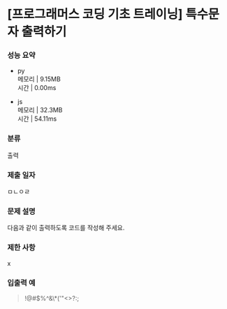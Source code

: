 # [프로그래머스 코딩 기초 트레이닝] 특수문자 출력하기

### 성능 요약

- py  
  메모리 | 9.15MB  
  시간 | 0.00ms

- js  
  메모리 | 32.3MB  
  시간 | 54.11ms

### 분류

출력

### 제출 일자

ㅁㄴㅇㄹ

### 문제 설명

다음과 같이 출력하도록 코드를 작성해 주세요.

### 제한 사항

x

### 입출력 예

> !@#$%^&\\\*(\'"<>?:;
